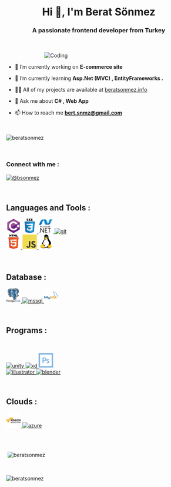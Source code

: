 
<h1 align="center">Hi 👋, I'm Berat Sönmez</h1>
<h3 align="center">A passionate frontend developer from Turkey</h3>
<br><br>
<img align="right" alt="Coding" width="400" src="https://media2.giphy.com/media/ZVik7pBtu9dNS/giphy.gif?cid=ecf05e47mkdu76vn8bp4jnxf7pq3ae0q40fuec3ln5z704m3&rid=giphy.gif&ct=g">

<br>


- 🔭 I’m currently working on **E-commerce site**

- 🌱 I’m currently learning **Asp.Net (MVC) , EntityFrameworks .**

- 👨‍💻 All of my projects are available at [beratsonmez.info](beratsonmez.info)

- 💬 Ask me about **C# , Web App**

- 📫 How to reach me **bert.snmz@gmail.com**

<br>
<p align="left"> <img src="https://komarev.com/ghpvc/?username=beratsonmez&label=Profile%20views&color=0e75b6&style=flat" alt="beratsonmez" /> </p>
<br>
<h3 align="left">Connect with me :</h3>
<p align="left">
<a href="https://codepen.io/@bsonmez" target="blank"><img align="center" src="https://raw.githubusercontent.com/rahuldkjain/github-profile-readme-generator/master/src/images/icons/Social/codepen.svg" alt="@bsonmez" height="30" width="40" /></a>
</p>
<br>

<h2 align="left">Languages and Tools :</h2>
<p align="left">   <img src="https://raw.githubusercontent.com/devicons/devicon/master/icons/csharp/csharp-original.svg" alt="csharp" width="40" height="40"/> </a> <a href="https://www.w3schools.com/css/" target="_blank" rel="noreferrer"> <img src="https://raw.githubusercontent.com/devicons/devicon/master/icons/css3/css3-original-wordmark.svg" alt="css3" width="40" height="40"/> </a> <a href="https://dotnet.microsoft.com/" target="_blank" rel="noreferrer"> <img src="https://raw.githubusercontent.com/devicons/devicon/master/icons/dot-net/dot-net-original-wordmark.svg" alt="dotnet" width="40" height="40"/> </a> <a href="https://git-scm.com/" target="_blank" rel="noreferrer"> <img src="https://www.vectorlogo.zone/logos/git-scm/git-scm-icon.svg" alt="git" width="40" height="40"/> </a> <br><a href="https://www.w3.org/html/" target="_blank" rel="noreferrer"> <img src="https://raw.githubusercontent.com/devicons/devicon/master/icons/html5/html5-original-wordmark.svg" alt="html5" width="40" height="40"/> </a>  <a href="https://developer.mozilla.org/en-US/docs/Web/JavaScript" target="_blank" rel="noreferrer"> <img src="https://raw.githubusercontent.com/devicons/devicon/master/icons/javascript/javascript-original.svg" alt="javascript" width="40" height="40"/> </a> <a href="https://www.linux.org/" target="_blank" rel="noreferrer"> <img src="https://raw.githubusercontent.com/devicons/devicon/master/icons/linux/linux-original.svg" alt="linux" width="40" height="40"/> </a>   </p>
<br />
<h2 align="left">Database :</h2>
<p align="left"><a href="https://www.postgresql.org" target="_blank" rel="noreferrer"> <img src="https://raw.githubusercontent.com/devicons/devicon/master/icons/postgresql/postgresql-original-wordmark.svg" alt="postgresql" width="40" height="40"/> </a> <a href="https://www.microsoft.com/en-us/sql-server" target="_blank" rel="noreferrer"> <img src="https://www.svgrepo.com/show/303229/microsoft-sql-server-logo.svg" alt="mssql" width="40" height="40"/> </a> <a href="https://www.mysql.com/" target="_blank" rel="noreferrer"> <img src="https://raw.githubusercontent.com/devicons/devicon/master/icons/mysql/mysql-original-wordmark.svg" alt="mysql" width="40" height="40"/> </a> </p>
<br />
<h2 align="left">Programs :</h2>
<br />
<p align="left"><a href="https://unity.com/" target="_blank" rel="noreferrer"> <img src="https://www.vectorlogo.zone/logos/unity3d/unity3d-icon.svg" alt="unity" width="40" height="40"/> </a> <a href="https://www.adobe.com/products/xd.html" target="_blank" rel="noreferrer"> <img src="https://cdn.worldvectorlogo.com/logos/adobe-xd.svg" alt="xd" width="40" height="40"/> </a><a href="https://www.photoshop.com/en" target="_blank" rel="noreferrer"> <img src="https://raw.githubusercontent.com/devicons/devicon/master/icons/photoshop/photoshop-line.svg" alt="photoshop" width="40" height="40"/> </a><br> <a href="https://www.adobe.com/in/products/illustrator.html" target="_blank" rel="noreferrer"> <img src="https://www.vectorlogo.zone/logos/adobe_illustrator/adobe_illustrator-icon.svg" alt="illustrator" width="40" height="40"/> </a> <a href="https://www.blender.org/" target="_blank" rel="noreferrer"> <img src="https://download.blender.org/branding/community/blender_community_badge_white.svg" alt="blender" width="40" height="40"/> </a> <a href="https://www.w3schools.com/cs/" target="_blank" rel="noreferrer"></a></p>
<br />
<h2 align="left">Clouds :</h2>
<p align="left"><a href="https://aws.amazon.com" target="_blank" rel="noreferrer"> <img src="https://raw.githubusercontent.com/devicons/devicon/master/icons/amazonwebservices/amazonwebservices-original-wordmark.svg" alt="aws" width="40" height="40"/> </a> <a href="https://azure.microsoft.com/en-in/" target="_blank" rel="noreferrer"> <img src="https://www.vectorlogo.zone/logos/microsoft_azure/microsoft_azure-icon.svg" alt="azure" width="40" height="40"/> </a></p>

<br /><br />

<p>&nbsp;<img align="center" src="https://github-readme-stats.vercel.app/api?username=beratsonmez&show_icons=true&locale=en" alt="beratsonmez" /></p>
<br>
<p><img align="center" src="https://github-readme-streak-stats.herokuapp.com/?user=beratsonmez&" alt="beratsonmez" /></p>
